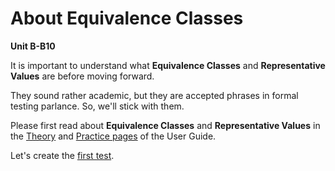 # About Equivalence Classes
**Unit B-B10**

It is important to understand what **Equivalence Classes** and **Representative Values** are before moving forward.

They sound rather academic, but they are accepted phrases in formal testing parlance. So, we'll stick with them.

Please first read about **Equivalence Classes** and **Representative Values** in the [Theory](theory-ecs.md) and [Practice pages](practice-ecs.md) of the User Guide. 

Let's create the [first test](simple-static-method.md).
